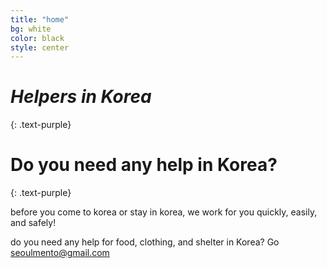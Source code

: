 ```yaml
---
title: "home"
bg: white
color: black
style: center
---
```


# ***Helpers in Korea***
{: .text-purple}

<span class="fa-stack subtlecircle" style="font-size:100px; background:rgba(255,166,0,0.1)">
  <i class="fa fa-circle fa-stack-2x text-white"></i>
  <i class="fa fa-bicycle fa-stack-1x text-orange"></i>
</span>
													
# Do you need any help in Korea?
{: .text-purple}


before you come to korea or stay in korea, we work for you quickly, easily, and safely!

do you need any help for food, clothing, and shelter in Korea? Go   <seoulmento@gmail.com>


<span id="contactform">
  <a href="mailto:seoulmento@gmail.com" class="bg-blue" >
  <seoulmento@gmail.com>
  </a>
</span>
